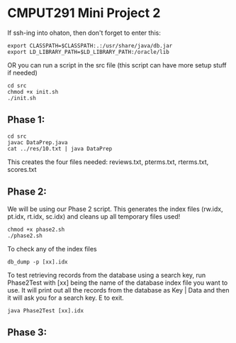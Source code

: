 # CMPUT291 Mini Project 2

If ssh-ing into ohaton, then don't forget to enter this:
```
export CLASSPATH=$CLASSPATH:.:/usr/share/java/db.jar
export LD_LIBRARY_PATH=$LD_LIBRARY_PATH:/oracle/lib
```

OR you can run a script in the src file (this script can have more setup stuff if needed)
```
cd src
chmod +x init.sh
./init.sh
```

## Phase 1:
```
cd src
javac DataPrep.java
cat ../res/10.txt | java DataPrep
```
This creates the four files needed: reviews.txt, pterms.txt, rterms.txt, scores.txt

## Phase 2:
We will be using our Phase 2 script. This generates the index files (rw.idx, pt.idx, rt.idx, sc.idx) and cleans up all temporary files used!
```
chmod +x phase2.sh
./phase2.sh
```

To check any of the index files
```
db_dump -p [xx].idx
```

To test retrieving records from the database using a search key, run Phase2Test with [xx] being the name of the database index file you want to use. It will print out all the records from the database as Key | Data and then it will ask you for a search key. E to exit.

```
java Phase2Test [xx].idx
```
 
## Phase 3:
